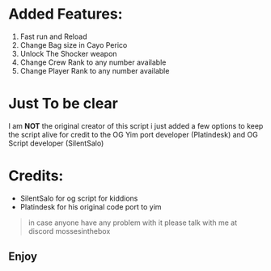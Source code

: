 # Added Features:
1. Fast run and Reload
2. Change Bag size in Cayo Perico
3. Unlock The Shocker weapon
4. Change Crew Rank to any number available
5. Change Player Rank to any number available

# Just To be clear
I am **NOT** the original creator of this script i just added a few options to keep the script alive for credit to the OG Yim port developer (Platindesk) and OG Script developer (SilentSalo)

# Credits:
* SilentSalo for og script for kiddions 
* Platindesk for his original code port to yim
> in case anyone have any problem with it please talk with me at discord mossesinthebox
## Enjoy

